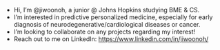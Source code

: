 - Hi, I’m @jiwoonoh, a junior @ Johns Hopkins studying BME & CS.
- I’m interested in predictive personalized medicine, especially for early diagnosis of neurodegenerative/cardiological diseases or cancer.
- I’m looking to collaborate on any projects regarding my interest!
- Reach out to me on LinkedIn: https://www.linkedin.com/in/jiwoonoh/

<!---
jiwoonoh/jiwoonoh is a ✨ special ✨ repository because its `README.md` (this file) appears on your GitHub profile.
You can click the Preview link to take a look at your changes.
--->
